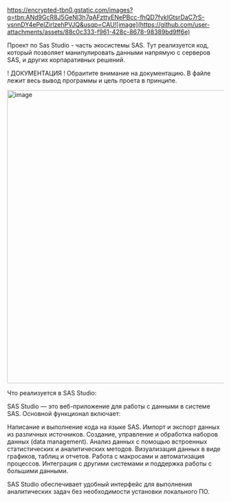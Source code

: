 https://encrypted-tbn0.gstatic.com/images?q=tbn:ANd9GcR8J5GeNl3h7qAFzttyENePBcc-fhQD7fykIGtsrDaC7rS-vsnnDY4ePeIZirlzehPVJQ&usqp=CAU![image](https://github.com/user-attachments/assets/88c0c333-f961-428c-8678-98389bd9ff6e)

Проект по Sas Studio - часть экосистемы SAS. Тут реализуется код, который позволяет манипулировать данными напрямую с серверов SAS,
и других корпаративных решений.


! ДОКУМЕНТАЦИЯ !
Обраитите внимание на документацию. В файле лежит весь вывод программы и цель проета в принципе.

<img width="681" alt="image" src="https://github.com/user-attachments/assets/ccca84fb-00e3-4791-bb6d-669a3279fccd">


Что реализуется в SAS Studio:

SAS Studio — это веб-приложение для работы с данными в системе SAS. Основной функционал включает:

Написание и выполнение кода на языке SAS.
Импорт и экспорт данных из различных источников.
Создание, управление и обработка наборов данных (data management).
Анализ данных с помощью встроенных статистических и аналитических методов.
Визуализация данных в виде графиков, таблиц и отчетов.
Работа с макросами и автоматизация процессов.
Интеграция с другими системами и поддержка работы с большими данными.

SAS Studio обеспечивает удобный интерфейс для выполнения аналитических задач без необходимости установки локального ПО.
